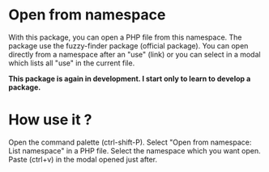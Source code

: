 # Open from namespace

With this package, you can open a PHP file from this namespace. The package use the fuzzy-finder package (official package). You can open directly from a namespace after an "use" (link) or you can select in a modal which lists all "use" in the current file.

**This package is again in development. I start only to learn to develop a package.**

# How use it ?

Open the command palette (ctrl-shift-P). Select "Open from namespace: List namespace" in a PHP file. Select the namespace which you want open. Paste (ctrl+v) in the modal opened just after.
